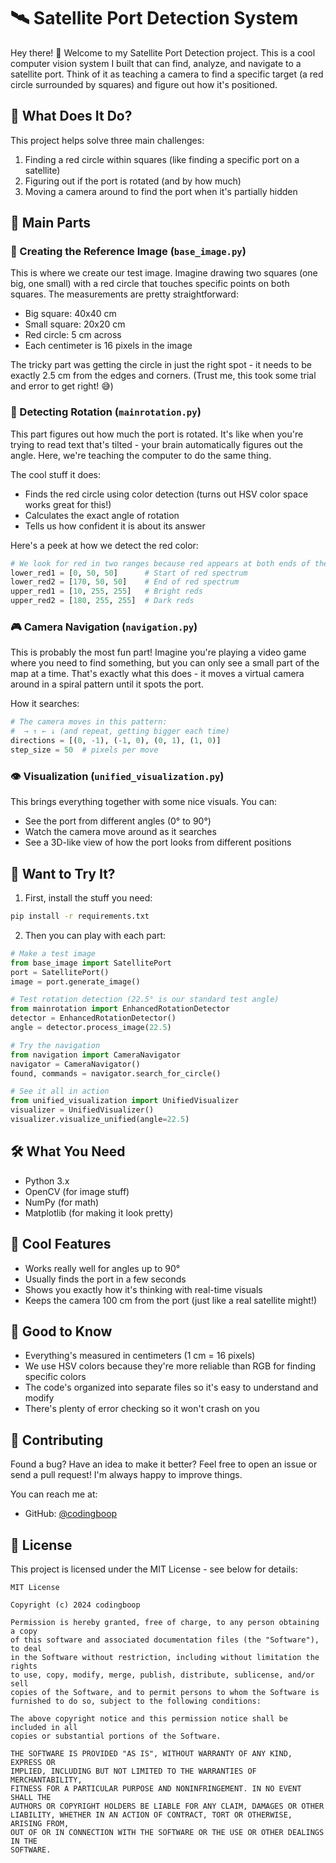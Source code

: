 # 🛰️ Satellite Port Detection System

Hey there! 👋 Welcome to my Satellite Port Detection project. This is a cool computer vision system I built that can find, analyze, and navigate to a satellite port. Think of it as teaching a camera to find a specific target (a red circle surrounded by squares) and figure out how it's positioned.

## 🎯 What Does It Do?

This project helps solve three main challenges:
1. Finding a red circle within squares (like finding a specific port on a satellite)
2. Figuring out if the port is rotated (and by how much)
3. Moving a camera around to find the port when it's partially hidden

## 🧩 Main Parts

### 📸 Creating the Reference Image (`base_image.py`)
This is where we create our test image. Imagine drawing two squares (one big, one small) with a red circle that touches specific points on both squares. The measurements are pretty straightforward:
- Big square: 40x40 cm
- Small square: 20x20 cm
- Red circle: 5 cm across
- Each centimeter is 16 pixels in the image

The tricky part was getting the circle in just the right spot - it needs to be exactly 2.5 cm from the edges and corners. (Trust me, this took some trial and error to get right! 😅)

### 🔄 Detecting Rotation (`mainrotation.py`)
This part figures out how much the port is rotated. It's like when you're trying to read text that's tilted - your brain automatically figures out the angle. Here, we're teaching the computer to do the same thing.

The cool stuff it does:
- Finds the red circle using color detection (turns out HSV color space works great for this!)
- Calculates the exact angle of rotation
- Tells us how confident it is about its answer

Here's a peek at how we detect the red color:
```python
# We look for red in two ranges because red appears at both ends of the HSV spectrum
lower_red1 = [0, 50, 50]      # Start of red spectrum
lower_red2 = [170, 50, 50]    # End of red spectrum
upper_red1 = [10, 255, 255]   # Bright reds
upper_red2 = [180, 255, 255]  # Dark reds
```

### 🎮 Camera Navigation (`navigation.py`)
This is probably the most fun part! Imagine you're playing a video game where you need to find something, but you can only see a small part of the map at a time. That's exactly what this does - it moves a virtual camera around in a spiral pattern until it spots the port.

How it searches:
```python
# The camera moves in this pattern:
#  → ↑ ← ↓ (and repeat, getting bigger each time)
directions = [(0, -1), (-1, 0), (0, 1), (1, 0)]
step_size = 50  # pixels per move
```

### 👁️ Visualization (`unified_visualization.py`)
This brings everything together with some nice visuals. You can:
- See the port from different angles (0° to 90°)
- Watch the camera move around as it searches
- See a 3D-like view of how the port looks from different positions

## 🚀 Want to Try It?

1. First, install the stuff you need:
```bash
pip install -r requirements.txt
```

2. Then you can play with each part:
```python
# Make a test image
from base_image import SatellitePort
port = SatellitePort()
image = port.generate_image()

# Test rotation detection (22.5° is our standard test angle)
from mainrotation import EnhancedRotationDetector
detector = EnhancedRotationDetector()
angle = detector.process_image(22.5)

# Try the navigation
from navigation import CameraNavigator
navigator = CameraNavigator()
found, commands = navigator.search_for_circle()

# See it all in action
from unified_visualization import UnifiedVisualizer
visualizer = UnifiedVisualizer()
visualizer.visualize_unified(angle=22.5)
```

## 🛠️ What You Need
- Python 3.x
- OpenCV (for image stuff)
- NumPy (for math)
- Matplotlib (for making it look pretty)

## 💫 Cool Features
- Works really well for angles up to 90°
- Usually finds the port in a few seconds
- Shows you exactly how it's thinking with real-time visuals
- Keeps the camera 100 cm from the port (just like a real satellite might!)

## 📝 Good to Know
- Everything's measured in centimeters (1 cm = 16 pixels)
- We use HSV colors because they're more reliable than RGB for finding specific colors
- The code's organized into separate files so it's easy to understand and modify
- There's plenty of error checking so it won't crash on you

## 🤝 Contributing
Found a bug? Have an idea to make it better? Feel free to open an issue or send a pull request! I'm always happy to improve things.

You can reach me at:
- GitHub: [@codingboop](https://github.com/codingboop)

## 📜 License
This project is licensed under the MIT License - see below for details:

```
MIT License

Copyright (c) 2024 codingboop

Permission is hereby granted, free of charge, to any person obtaining a copy
of this software and associated documentation files (the "Software"), to deal
in the Software without restriction, including without limitation the rights
to use, copy, modify, merge, publish, distribute, sublicense, and/or sell
copies of the Software, and to permit persons to whom the Software is
furnished to do so, subject to the following conditions:

The above copyright notice and this permission notice shall be included in all
copies or substantial portions of the Software.

THE SOFTWARE IS PROVIDED "AS IS", WITHOUT WARRANTY OF ANY KIND, EXPRESS OR
IMPLIED, INCLUDING BUT NOT LIMITED TO THE WARRANTIES OF MERCHANTABILITY,
FITNESS FOR A PARTICULAR PURPOSE AND NONINFRINGEMENT. IN NO EVENT SHALL THE
AUTHORS OR COPYRIGHT HOLDERS BE LIABLE FOR ANY CLAIM, DAMAGES OR OTHER
LIABILITY, WHETHER IN AN ACTION OF CONTRACT, TORT OR OTHERWISE, ARISING FROM,
OUT OF OR IN CONNECTION WITH THE SOFTWARE OR THE USE OR OTHER DEALINGS IN THE
SOFTWARE.
``` 
